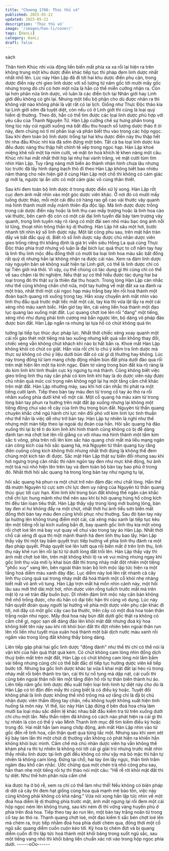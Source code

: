 ```yaml
---
title: "Chương 1706: Thúc thủ vô"
published: 2025-05-22
updated: 2025-05-22
description: 'Thúc thủ vô'
image: '/images/han-li/cover/'
tags: [HanLi]
category: HanLi
draft: false
---
```


sách

Thân hình Khúc nhi vừa động liền biến mất phía xa xa rồi lại hiện
ra trên không trung một khu dược điền khác tiếp tục thi pháp đem
linh dược nhất nhất nhổ lên. Lúc này Hàn Lập đã đi tới hai khu
dược điền phụ cận, trong dược điền này chỉ gieo linh dược với số
lượng từ năm gốc tới mười mấy gốc nhưng trong đó chỉ có hơn
một nửa là hắn có thể miễn cưỡng nhận ra. Còn lại hơn phân nửa
linh dược, vô luân là các điển tịch tại Nhân giới hay Linh giới đều
không có ghi lại. Nhưng một tiểu bộ phận cho dù được nhân ra thì
không vật nào không phải là vật rất có lai lịch.
Giống như Thực Độc thảo kia tại Linh giới sớm đã tuyệt diệt, còn
nếu có ở Linh giới thì cũng là loại quý hiếm dị thường. Theo đó,
hắn có thể tìm được các loại linh dược phù hợp với yêu cầu của
Thanh Nguyên Tử. Hàn Lập cưỡng chế sự hưng phấn trong lòng
lúc này cúi người xuống mà bắt đầu thu hoạch số lượng dược
thảo ít ỏi này, đem chúng nó tỉ mỉ phân loại và phân biết thu vào
trong các hộp ngọc.
Sau khi đem toàn bộ linh dược trồng tại hai khu dược điền này
thu thập hết thì nha đầu Khúc nhi kia đã sớm đứng một bên. Tất
cả ba loại linh dược kia đều được nàng thu thập hết chỉnh tề xếp
trong ngọc hạp. Hàn Lập khoé miệng khẽ nổi một tia mỉm cười, vẻ
mặt ôn hoà khích lệ khen nàng một câu.
Khúc nhi hai mắt nhất thời híp lại như hai vành trăng, vẻ mặt cười
tủm tỉm nhìn Hàn Lập. Tuy rằng nàng mới biến ảo thành nhân
hình chưa lâu nhưng lúc trước đã lấy hình dạng bạch thỏ đi theo
Hàn Lập không biết bao nhiêu năm tháng cho nên hiện giờ ở
cùng Hàn Lập một chỗ thì không có cảm giác gì mới lạ, ngược lại
ẩn ước có một cảm giác vô cùng thân thiết.

Sau khi đem toàn bộ linh dược ở trong dược điền xử lý xong. Hàn
Lập rốt cục đem ánh mắt nhìn vào một góc dược viên khác. Ở nơi
đó có mười mấy luống dược thảo, mỗi một cái đều có hàng rao
gỗ cao vài thước vây quanh mà hình thành mười mấy mảnh thiên
địa độc lập.
Mà linh dược được trồng trong cái dược điền này hoặc là linh thụ
cao mấy trượng hoặc là linh hoa cào vài thước, bên cạnh đó còn
có một cái đại linh tuyền đài bảy tám trượng vây quanh, trong linh
tuyền này rõ ràng có một đài sen nhỏ màu bạc óng ánh nổi lơ
lửng, thoạt nhìn trông thần kỳ dị thường. Hàn Lập hít sâu một hơi,
bước nhanh tới nhìn kỹ số linh dược này.
Một lát công phu sau, trên mặt hắn tràn đầy vẻ bất đắc quỷ dị.
Biết rõ số linh dược này được chủ nhân dược viên gieo trồng
riêng thì khẳng định là giá trị viễn siêu Hồng La quả cùng Thực
Độc thảo phía trướ nhưng vô luận là đại bích lục quả thực to cỡ
nắm tay hay là linh thụ linh mộc đều đồng thời có mười ba loại
linh hoa màu sắc bất đồng rất quỷ dị nhưng hắn lại không nhận ra
được cái nào.
Xem ra đám linh dược này nguyên bản sẽ không xuất hiện tại
Linh giới, có thể là linh dược chỉ có tại Tiên giới mà thôi. Vì vậy,
cụ thể chúng có tác dụng gì thì cũng chỉ có thể về sau chậm rãi
thí nghiệm. Nếu thật sự có thể hiểu được tác dụng hai ba loại
trong đó thì thật sự là thiên đại thu hoạch.
Trong lòng Hàn Lập cân nhắc như thế cũng không chần chờ nữa,
một tay hướng về mặt đất xa xa đánh ra một trảo, nhất thời một
cái ngọc hạp màu trắng bay lên rồi hoá thành một đoàn bạch
quang rơi xuống trong tay.
Hắn xoay chuyển ánh mắt nhìn vào linh thụ đầu quả trước mặt
liếc mắt một cái, tay kia thì vừa lật lấy ra một cái xẻng nhỏ màu
xanh biếc. Hắn giơ tay lên, cái xẻng liền hoá thành một đạo lục
quang lao xuống mặt đất.
Lục quang chợt loé lên rồi "đang" một tiếng, xẻng nhỏ như đụng
phải tinh cương mà bắn ngược lên, bộ dáng vô pháp đào được
bùn đất. Hàn Lập ngẩn ra nhưng lại tựa hồ có chút không quá tin

tưởng lại tiếp tục thúc dục pháp lực. Nhất thời chiếc xẻng xoay
quanh một cái rồi gào thét một tiếng mà lao xuống nhưng kết quả
vẫn không thay đổi, chiếc xẻng vẫn không chút khách khí nào bị
hất bắn ra.
Khoé mắt Hàn Lập không khỏi có chút co giật. Hắn vừa rồi chỉ lo
chú ý kiểm tra linh dược mà thực sự không có chú ý liệu dưới bùn
đất có cái gì dị thường hay không. Lúc này trong đồng tử lam
mang chớp động nhằm bùn đất phía dưới đảo qua rồi trên mặt
hiện lên một tia kinh ngạc. Đám tơ vàng trong bùn đất kia rõ ràng
là do kim linh khí tinh thuần cực kỳ ngưng tụ mà thành.
Cũng không biết việc gieo trồng linh thụ này cần phải có kim linh
khí hay là do dược viên này được chủ nhân quá mức coi trọng
nên không ngờ lại hạ một tầng cấm chế khác trên mặt đất. Hàn
Lập nhướng mày, sau khi hơi cân nhắc thì phát ra một tiếng cười
lạnh. Tiếp theo bàn tay màu đen từ trong cổ tay áo thò ra rồi
nhằm xuống phía dưới khẽ vỗ một cái.
Một cỗ quang hà màu xám từ trong lòng bàn tay phun ra hướng
trên mặt đất ập xuống nhưng lại không một tiếng động chui vào rễ
cây của linh thụ trong bùn đất. Nguyên từ thần quang chuyên
khắc chế ngũ hành chi lực nên đối phó với kim linh lực tinh thuần
như thế hẳn là việc dễ như trở bàn tay. Hàn Lập tự nhiên là nghĩ
như thế nhưng một màn tiếp theo lại ngoài dự đoán của hắn.
Hôi sắc quang hà đảo xuống thì lại bị tế ti do kim linh khí hình
thành cũng không có bị đễ dàng đánh tan mà chợt loé lên rồi
giằng co với nhau mà hình thành một tấm kim sắc ti võng, phía
trên nổi lên kim sắc hào quang chói mắt mà liều mạng ngăn cản
công kích của hôi sắc quang hà, mà Nguyên từ thần quang tuy
rằng điên cuồng công kích không thôi nhưng nhất thời đúng là
không thể đem chúng một kích tán đi được.
Sắc mặt Hàn Lập thật sự biến đổi nhưng sau khi hơi ngưng trọng
cân nhắc thì năm ngón tay đen như mực khẽ động, hư ảnh một
toà núi nhỏ hiện lên trên tay và đem toàn bộ bàn tay bao phủ ở
trong đó.
Nhất thời hôi sắc quang hà trong lòng bàn tay như ngưng tụ lại,

hôi sắc quang hà phun ra một chút trở nên đậm đặc như chất
lỏng. Hắn thế đã mượn Nguyên từ cực sơn chi lực đem uy năng
của Nguyên từ thần quang thúc giục tới cực hạn. Kim linh khí
trong bùn đất không thể ngăn cản khắc chế chi lực hung mãnh
như thế nên sau khi bị hôi quang hùng hổ công kích thì đều tán
loạn tiêu thất.
Hàn Lập thấy vậy trong lòng mới buông lỏng, bàn tay đen xì hư
không đẩy ra một chút, nhất thời hư ảnh tiểu sơn biến mất đồng
thời bàn tay màu đen cũng khôi phục như thường. Sau đó bàn tay
này lại hướng lên không trung điểm một cái, cái xẻng màu xanh
lại tiếp tục kêu lên một tiếng rồi lại kích xuống bắn đi, bay quanh
gốc linh thụ kia một vòng rồi chợt loé lên mà bay vụt quay về chui
vào trong tay áo Hàn Lập.
Nhất thời chỗ cái xẻng đi qua thì một mảnh thanh hà đem linh thụ
bao lấy. Hàn Lập thấy vậy thì một tay bấm quyết trực tiếp hướng
về phía linh thụ đánh ra một đạo pháp quyết. Pháp quyết loé lên
lướt qua rồi biến mất ở trên linh thụ, linh thụ này khẽ run lên rồi lại
từ từ dưới lòng đất trồi lên. Hàn Lập thấy vậy thì ánh mắt chợt loé
lên, trên mặt không khỏi lộ ra vẻ vui mừng nhưng ngay khi gốc
linh thụ vừa mới ly khai bùn đất thì trong nháy mắt đột nhiên một
tiếng "phốc xuy" vang lên, bên ngoài thân toàn bộ linh mộc lập tức
hiện ra một tầng hoả diễm màu xanh dày đặc. Lục diễm này loé
lên rất nhanh cả cây linh thụ cùng quả sai trong nháy mắt đã hoá
thành một cỗ khói nhẹ nhàng biết mất vô ảnh vô tung.
Hàn Lập trợn mắt há mồn nhìn cảnh này, một hồi lâu sau mới thở
dài một hơi, nhìn dược viên rỗng tuếch trước mắt mà trên mặt lộ
ra vẻ tràn đầy buồn bực. Dĩ nhiên đám linh mộc này căn bản
không thể nhổ trồng được, cho dù hắn có đại tiếc hận thì cũng vô
dụng. Lúc này hắn quyết đoán quay người lại hướng về phía một
dược viên phụ cận khác đi tới, nơi đây có một gốc cây cao ba
thước, trên cây có một đoá hoa toàn thân trắng noãn như ngọc.
Mấy đoá hoa này bùn đất dưới gốc thật ra không có cấm chế gì,
ngọc sạn dễ dàng đào lên khỏi mặt đất nhưng đoá kỳ hoa không
biết tên này sau khi rời khỏi bùn đất thì đột nhiên bên ngoài thân
run lên rồi liền như tuyết mùa xuân hoá thành một bãi dịch nước
màu xanh rồi ngấm vào trong lòng đất không thấy bóng dáng.

Liên tiếp gặp phải hai gốc linh dược "đỏng đảnh" như thế thì chỉ
có thể nói là vận khí của hắn quả thật quá kém. Có chút không
cam lòng nhìn đống dịch thuỷ biến mất trên mặt đất, Hàn Lập có
chút không cam lòng nói lầm bầm vài tiếng nhưng cũng chỉ có thể
bất đắc dĩ tiếp tục hướng dược viên kế tiếp bước tới.
Nhưng ba gốc linh dược khác lại vừa li khai mặt đất lại héo rũ
trong nháy mắt rồi biến thành tro tàn, cái thì tự nổ tung mà dập
nát, cái cuối thì cũng bên ngoài thân nổi lên một tầng điện hồ rồi
tự thân biến thành hư ảo.
Liên tiếp năm gốc linh dược đều xuất hiện loại tình hình tự diệt
này cho dù là Hàn Lập có trì độn đến mấy thì cũng biết là có điều
kỳ hoặc. Tuyệt đối không phải là linh dược không thể nhổ trồng
mà sợ rằng chỉ là đã bị chủ nhân dược viên thầm động tay chân,
nếu không tuyệt không xuất hiện tình huống tà môn này.
Vì thế, lúc này Hàn Lập đứng ở bên đoá hoa chia làm mười ba
loại màu sắc diễm lệ khác nhau bắt đầu kiểm tra từ trên xuống
dưới chỉ chu một lần.
Nếu thần niệm đã không có cách nào phát hiện ra cái gì thì tự
nhiên là còn có thể ỷ vào Minh Thanh linh mục để tìm kiếm điều
kỳ hoặc trong đó. Hai mắt hắn lam mang chớp động, ánh mắt Hàn
Lập nhìn vào từ gốc đến rễ linh hoa, cẩn thận quét qua từng tấc
một.
Nhưng sau khi xem xét kỹ bảy tám lần thì một chút dị thường vẫn
không có phát hiện ra khiến hắn không khỏi bực mình. Cấm chế
mà chủ nhân dược viên hạ vẫn không thể khám phá ra thì tự
nhiên là không nói tới cái gì giải trừ nhưng trước mắt nhìn thấy
nhiều linh dược tại linh giới đều không có như vậy mà bỏ mặc thì
hắn tự nhiên là không cam lòng. Đứng tại chỗ, hai tay ôm lấy
ngực, thần tình trầm ngâm đau khổ cân nhắc.
Ước chừng qua một chén trà nhỏ công phu sau, hắn than nhẹ
một tiếng rồi tự thì thào nói một câu:
"Hễ rễ rời khỏi mặt đất thì tự diệt. Như thế hơn phân nửa cấm chế

kia được hạ ở bộ rễ, xem ra chỉ có thể làm như thế! Nếu không có
biện pháp di dời cả cây thì đem hạt giống cùng hoa quả mạnh mẽ
bảo tồn, việc này cũng không phải không có khả năng."
Vừa nói xong hắn lập tức nhìn về một đoá hoa diễm lệ dị thường
phía trước mặt, ánh mắt ngưng lại rồi đem một cái hộp ngọc ném
lên không trung, sau khi ném đi thì vững vàng huyền phù ở phía
trên đoá hoa.
Tiếp theo tay áo run lên, một bàn tay trắng noãn từ trong cổ tay
áo thò ra. Thanh quang chợt loé, một đạo kiếm ti sắc bén chợt loé
lên mà chém ra, trực tiếp nhằm đoá hoa phía dưới chém qua,
đồng thời một cỗ ngũ sắc quang diễm cuồn cuộn kéo tới. Kỳ hoa
bị chém đứt và bị quang diễm cuốn đi thì lập tức hoá thành một
khối băng trong suốt ngũ sắc, sau một tiếng vang nhỏ thì khối
băng liền chuẩn xác rơi vào trong hộp ngọc phía dưới.
------oOo------
